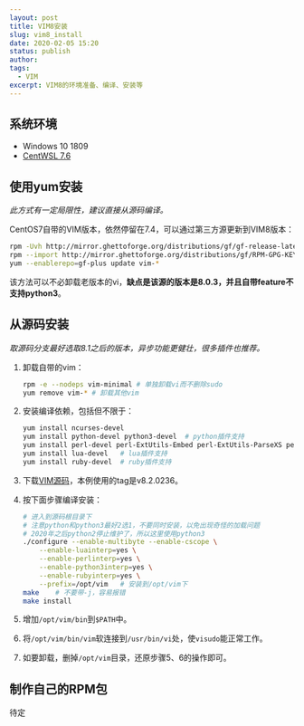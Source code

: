 ```yaml
---
layout: post
title: VIM8安装
slug: vim8_install
date: 2020-02-05 15:20
status: publish
author: 
tags:
  - VIM
excerpt: VIM8的环境准备、编译、安装等
---
```


## 系统环境

* Windows 10 1809
* [CentWSL 7.6](https://github.com/yuk7/CentWSL)

## 使用yum安装

*此方式有一定局限性，建议直接从源码编译。*

CentOS7自带的VIM版本，依然停留在7.4，可以通过第三方源更新到VIM8版本：

```bash
rpm -Uvh http://mirror.ghettoforge.org/distributions/gf/gf-release-latest.gf.el7.noarch.rpm
rpm --import http://mirror.ghettoforge.org/distributions/gf/RPM-GPG-KEY-gf.el7
yum --enablerepo=gf-plus update vim-*
```

该方法可以不必卸载老版本的vi，**缺点是该源的版本是8.0.3，并且自带feature不支持python3**。

## 从源码安装

*取源码分支最好选取8.1之后的版本，异步功能更健壮，很多插件也推荐。*

1. 卸载自带的vim：

    ```bash
    rpm -e --nodeps vim-minimal # 单独卸载vi而不删除sudo
    yum remove vim-* # 卸载其他vim
    ```

2. 安装编译依赖，包括但不限于：

    ```bash
    yum install ncurses-devel
    yum install python-devel python3-devel  # python插件支持
    yum install perl-devel perl-ExtUtils-Embed perl-ExtUtils-ParseXS perl-ExtUtils-XSpp perl-ExtUtils-CBuilder  # perl插件支持
    yum install lua-devel   # lua插件支持
    yum install ruby-devel  # ruby插件支持
    ```

3. 下载[VIM源码](https://github.com/vim/vim)，本例使用的tag是v8.2.0236。
4. 按下面步骤编译安装：

    ```bash
    # 进入到源码根目录下
    # 注意python和python3最好2选1，不要同时安装，以免出现奇怪的加载问题
    # 2020年之后python2停止维护了，所以这里使用python3
    ./configure --enable-multibyte --enable-cscope \
        --enable-luainterp=yes \
        --enable-perlinterp=yes \
        --enable-python3interp=yes \
        --enable-rubyinterp=yes \
        --prefix=/opt/vim   # 安装到/opt/vim下
    make    # 不要带-j，容易报错
    make install
    ```

5. 增加`/opt/vim/bin`到`$PATH`中。
6. 将`/opt/vim/bin/vim`软连接到`/usr/bin/vi`处，使`visudo`能正常工作。
7. 如要卸载，删掉`/opt/vim`目录，还原步骤5、6的操作即可。

## 制作自己的RPM包

待定
